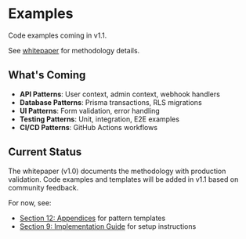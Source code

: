 # Examples

Code examples coming in v1.1.

See [whitepaper](../whitepaper/README.md) for methodology details.

## What's Coming

- **API Patterns**: User context, admin context, webhook handlers
- **Database Patterns**: Prisma transactions, RLS migrations
- **UI Patterns**: Form validation, error handling
- **Testing Patterns**: Unit, integration, E2E examples
- **CI/CD Patterns**: GitHub Actions workflows

## Current Status

The whitepaper (v1.0) documents the methodology with production validation.
Code examples and templates will be added in v1.1 based on community feedback.

For now, see:
- [Section 12: Appendices](../whitepaper/section-12-appendices.md) for pattern templates
- [Section 9: Implementation Guide](../whitepaper/section-9-implementation-guide.md) for setup instructions

